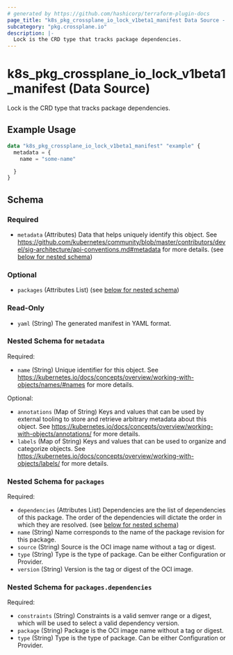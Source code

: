 ```yaml
---
# generated by https://github.com/hashicorp/terraform-plugin-docs
page_title: "k8s_pkg_crossplane_io_lock_v1beta1_manifest Data Source - terraform-provider-k8s"
subcategory: "pkg.crossplane.io"
description: |-
  Lock is the CRD type that tracks package dependencies.
---
```


# k8s_pkg_crossplane_io_lock_v1beta1_manifest (Data Source)

Lock is the CRD type that tracks package dependencies.

## Example Usage

```terraform
data "k8s_pkg_crossplane_io_lock_v1beta1_manifest" "example" {
  metadata = {
    name = "some-name"

  }
}
```

<!-- schema generated by tfplugindocs -->
## Schema

### Required

- `metadata` (Attributes) Data that helps uniquely identify this object. See https://github.com/kubernetes/community/blob/master/contributors/devel/sig-architecture/api-conventions.md#metadata for more details. (see [below for nested schema](#nestedatt--metadata))

### Optional

- `packages` (Attributes List) (see [below for nested schema](#nestedatt--packages))

### Read-Only

- `yaml` (String) The generated manifest in YAML format.

<a id="nestedatt--metadata"></a>
### Nested Schema for `metadata`

Required:

- `name` (String) Unique identifier for this object. See https://kubernetes.io/docs/concepts/overview/working-with-objects/names/#names for more details.

Optional:

- `annotations` (Map of String) Keys and values that can be used by external tooling to store and retrieve arbitrary metadata about this object. See https://kubernetes.io/docs/concepts/overview/working-with-objects/annotations/ for more details.
- `labels` (Map of String) Keys and values that can be used to organize and categorize objects. See https://kubernetes.io/docs/concepts/overview/working-with-objects/labels/ for more details.


<a id="nestedatt--packages"></a>
### Nested Schema for `packages`

Required:

- `dependencies` (Attributes List) Dependencies are the list of dependencies of this package. The order of the dependencies will dictate the order in which they are resolved. (see [below for nested schema](#nestedatt--packages--dependencies))
- `name` (String) Name corresponds to the name of the package revision for this package.
- `source` (String) Source is the OCI image name without a tag or digest.
- `type` (String) Type is the type of package. Can be either Configuration or Provider.
- `version` (String) Version is the tag or digest of the OCI image.

<a id="nestedatt--packages--dependencies"></a>
### Nested Schema for `packages.dependencies`

Required:

- `constraints` (String) Constraints is a valid semver range or a digest, which will be used to select a valid dependency version.
- `package` (String) Package is the OCI image name without a tag or digest.
- `type` (String) Type is the type of package. Can be either Configuration or Provider.
